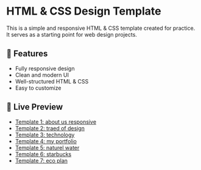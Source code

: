 # HTML & CSS Design Template

This is a simple and responsive HTML & CSS template created for practice. It serves as a starting point for web design projects.

## 🚀 Features
- Fully responsive design  
- Clean and modern UI  
- Well-structured HTML & CSS  
- Easy to customize  

## 🔗 Live Preview
- [Template 1: about us responsive ]( https://sumit-mokasare.github.io/my-web-template/template-1/ )
- [Template 2: traed of design ]( https://sumit-mokasare.github.io/my-web-template/template-2/ )
- [Template 3: technology ]( https://sumit-mokasare.github.io/my-web-template/template-3/ )
- [Template 4: my portfolio ]( https://sumit-mokasare.github.io/my-web-template/template-4/ )
- [Template 5: naturel water ]( https://sumit-mokasare.github.io/my-web-template/template-5/ )
- [Template 6: starbucks ]( https://sumit-mokasare.github.io/my-web-template/template-6/ )
- [Template 7: eco plan ]( https://sumit-mokasare.github.io/my-web-template/template-7/ )
